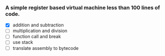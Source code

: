 ### A simple register based virtual machine less than 100 lines of code.

-[x] addition and subtraction
-[ ] multiplication and division
-[ ] function call and break
-[ ] use stack
-[ ] translate assembly to bytecode